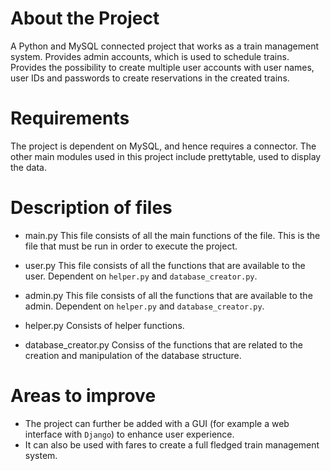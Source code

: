 # About the Project

A Python and MySQL connected project that works as a train management system. Provides admin accounts, which is used to schedule trains. Provides the possibility to create multiple user accounts with user names, user IDs and passwords to create reservations in the created trains.

# Requirements

The project is dependent on MySQL, and hence requires a connector. The other main modules used in this project include prettytable, used to display the data.

# Description of files

- main.py
This file consists of all the main functions of the file. This is the file that must be run in order to execute the project.

- user.py
This file consists of all the functions that are available to the user. Dependent on `helper.py` and `database_creator.py`.

- admin.py
This file consists of all the functions that are available to the admin. Dependent on `helper.py` and `database_creator.py`.

- helper.py
Consists of helper functions.

- database_creator.py
Consiss of the functions that are related to the creation and manipulation of the database structure.

# Areas to improve

- The project can further be added with a GUI (for example a web interface with `Django`) to enhance user experience.
- It can also be used with fares to create a full fledged train management system.